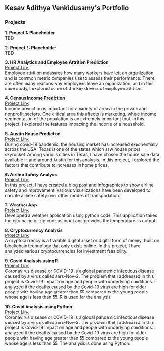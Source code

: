 ## Kesav Adithya Venkidusamy's Portfolio

### Projects

<b>1.	Project 1: Placeholder</b><br>
TBD

<b>2.	Project 2: Placeholder</b><br>
TBD

<b>3.	HR Analytics and Employee Attrition Prediction</b><br>
[Project Link](https://github.com/adisivam/Portfolio/blob/main/Project_03/Employee_Attrition_Prediction_Project_White_Paper_KesavAdithya_Venkidusamy.pdf)<br>
Employee attrition measures how many workers have left an organization and is common metric companies use to assess their performance. There are often many reasons why employees leave an organization, and in this case study, I explored some of the key drivers of employee attrition.
  
<b>4.	Census Income Prediction</b><br>
[Project Link](https://github.com/adisivam/Portfolio/blob/main/Project_04/Census_Income_Prediction_KesavAdithya_Venkidusamy.pdf)<br>
Income prediction is important for a variety of areas in the private and nonprofit sectors. One critical area this affects is marketing, where income segmentation of the population is an extremely important tool. In this project, I explored the features impacting the income of a household.

<b>5.	Austin House Prediction</b><br>
[Project Link](https://github.com/adisivam/Portfolio/blob/main/Project_05/KesavAdithya_Venkidusamy_Austin_House_Price_Prediction_Project.pdf)<br>
During covid-19 pandemic, the housing market has increased exponentially across the USA. Texas is one of the states which saw house prices skyrocket. Among various cities in Texas, I have chosen the house sale data available in and around Austin for this analysis. In this project, I explored the factors that contribute to increases in home prices. 

<b>6.	Airline Safety Analysis</b><br>
[Project Link](https://github.com/adisivam/Portfolio/blob/main/Project_06/Airline_Safety_Blog_Post_Kesav%20Adithya_Venkidusamy.pdf)<br>
In this project, I have created a blog post and infographics to show airline safety and improvement. Various visualizations have been developed to narrate airline safety over other modes of transportation.

<b>7.	Weather App</b><br>
[Project Link](https://github.com/adisivam/Portfolio/tree/main/Project_07)<br>
Developed a weather application using python code. This application takes the city name or zip code as input and provides the temperature as output.

<b>8.	Cryptocurrency Analysis</b><br>
[Project Link](https://github.com/adisivam/Portfolio/blob/main/Project_08/Cryptocurrency_Analysis_Project_Various_source_KesavAdithya_Venkidusamy.pdf)<br>
A cryptocurrency is a tradable digital asset or digital form of money, built on blockchain technology that only exists online. In this project, I have analyzed various cryptocurrencies for investment feasibility.

<b>9.	Covid Analysis using R</b><br>
[Project Link](https://github.com/adisivam/Portfolio/blob/main/Project_09/Covid_Anaysis_using_R_KesavAdithya_Venkidusamy.pdf)<br>
Coronavirus disease or COVID-19 is a global pandemic infectious disease caused by a virus called sars-Nov-2. The problem that I addressed in this project is Covid-19 impact on age and people with underlying conditions. I analyzed if the deaths caused by the Covid-19 virus are high for older people with having age greater than 55 compared to the young people whose age is less than 55. R is used for the analysis.

<b>10. Covid Analysis using Python</b><br>
[Project Link](https://github.com/adisivam/Portfolio/blob/main/Project_10/Covid_19_Impact_Analysis_Project_KesavAdithya_Venkidusamy.pdf)<br>
Coronavirus disease or COVID-19 is a global pandemic infectious disease caused by a virus called sars-Nov-2. The problem that I addressed in this project is Covid-19 impact on age and people with underlying conditions. I analyzed if the deaths caused by the Covid-19 virus are high for older people with having age greater than 55 compared to the young people whose age is less than 55. The analysis is done using Python.
